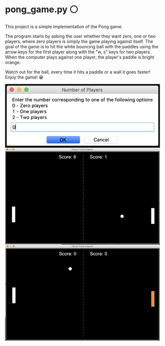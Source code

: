 # pong_game.py :white_circle:

This project is a simple implementation of the Pong game.

The program starts by asking the user whether they want zero, one or two players, where zero players is simply the game playing against itself. 
The goal of the game is to hit the white bouncing ball with the paddles using the arrow keys for the first player along with the "w, s" keys for two players. 
When the computer plays against one player, the player's paddle is bright orange. 

Watch out for the ball, every time it hits a paddle or a wall it goes faster!
Enjoy the game! :grin:

<img src="pong11.png" 
style="float: left; 
margin-right: 15px;" />​


<img src="pong22.png" 
style="float: left; 
margin-right: 15px;" />​

<img src="pong33.png" 
style="float: left; 
margin-right: 15px;" />​
